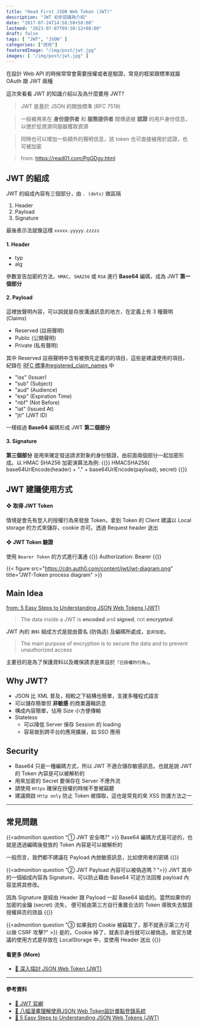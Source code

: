 ```yaml
---
title: "Head First JSON Web Token (JWT)"
description: "JWT 初步認識與介紹"
date: "2017-07-24T14:58:50+50:00"
lastmod: "2021-07-07T09:30:12+08:00"
draft: false
tags: [ "JWT", "JSON" ]
categories: ["技術"]
featuredImage: "/img/post/jwt.jpg"
images: [ "/img/post/jwt.jpg" ]
---
```

在設計 Web API 的時候常常會需要授權或者是驗證，常見的框架跟標準就屬 OAuth 跟 JWT 兩種

這次來看看 JWT 的知識介紹以及為什麼要用 JWT?


> JWT 是基於 JSON 的開放標準 (RFC 7519)

> 一般被用來在 __身份提供者__ 和 __服務提供者__ 間傳遞被 __認證__ 的用戶身份信息，以便於從資源伺服器獲取資源

> 同時也可以增加一些額外的聲明信息，該  token 也可直接被用於認證，也可被加密

> from: https://read01.com/PgGDgy.html


## JWT 的組成

JWT 的組成內容有三個部分，由 `. (dots)` 做區隔

1. Header
2. Payload
3. Signature

最後表示法就像這樣 `xxxxx.yyyyy.zzzzz`

#### 1. Header
* typ
* alg

參數宣告加密的方法，`HMAC`、`SHA256` 或 `RSA` 進行 __Base64__ 編碼，成為 JWT <b class="text-primary">第一個部分</b>

#### 2. Payload
這裡放聲明內容，可以說就是存放溝通訊息的地方，在定義上有 3 種聲明 (Claims)

* Reserved (註冊聲明)
* Public (公開聲明)
* Private (私有聲明)

其中 Reserved 註冊聲明中含有被預先定義的的項目，這些是建議使用的項目，紀錄在 [RFC 標準#registered_claim_names](https://tools.ietf.org/html/rfc7519#section-4.1) 中

* "iss" (Issuer)
* "sub" (Subject)
* "aud" (Audience)
* "exp" (Expiration Time)
* "nbf" (Not Before)
* "iat" (Issued At)
* "jti" (JWT ID)

一樣經過 __Base64__ 編碼形成 JWT <b class="text-primary">第二個部分</b>

#### 3. Signature
<b class="text-primary">第三個部分</b> 是用來確定發送請求對象的身份驗證，由前面兩個部分一起加密形成。以 HMAC SHA256 加密演算法為例:
{{<admonition info >}}
HMACSHA256( base64UrlEncode(header) + "." + base64UrlEncode(payload), secret)
{{</admonition >}}

## JWT 建議使用方式
#### ❖ 取得 JWT Token
情境是會先有登入的授權行為來發放 Token，拿到 Token 的 Client 建議以 Local storage 的方式來儲存，cookie 亦可。透過 Request header 送出

#### ❖ JWT Token 驗證
使用 `Bearer Token` 的方式進行溝通
{{<admonition info >}}
Authorization: Bearer <JWT token>
{{</admonition >}}

{{< figure src="https://cdn.auth0.com/content/jwt/jwt-diagram.png" title="JWT-Token process diagram" >}}


## Main Idea
[from: 5 Easy Steps to Understanding JSON Web Tokens (JWT)](https://medium.com/vandium-software/5-easy-steps-to-understanding-json-web-tokens-jwt-1164c0adfcec)

> The data inside a JWT is __encoded__ and __signed__, not ___encrypted___.

JWT 內的 `資料` 組成方式是就由簽名 (防偽造) 及編碼所處成，`並非加密`。

> The main purpose of encryption is to secure the data and to prevent unauthorized access

主要目的是為了保護資料以及確保請求是來自於`『已授權的行為』`。


## Why JWT?
* JSON 比 XML 普及，相較之下結構也簡單，支援多種程式語言
* 可以儲存簡單但 __非敏感__ 的商業邏輯訊息
* 構成內容簡單，佔用 Size 小方便傳輸
* Stateless
	* 可以降低 Server 保存 Session 的 loading
	* 容易做到跨平台的應用擴展，如 SSO 應用

## Security
* Base64 只是一種編碼方式，所以 JWT 不適合儲存敏感訊息。也就是說 JWT 的 Token 內容是可以被解析的
* 用來加密的 Secret 要保存在 Server 不應外流
* 請使用 `Https` 確保在授權的時候不會被竊聽
* 建議開啟 `Http only` 防止 Token 被擷取，這也是常見的來 XSS 防護方法之一

----

## 常見問題

 {{<admonition question "①  JWT 安全嗎?" >}}
Base64 編碼方式是可逆的，也就是透過編碼後發放的 Token 內容是可以被解析的

一般而言，我們都不建議在 Payload 內放敏感訊息，比如使用者的密碼
{{</admonition >}}


{{<admonition question "②  JWT Payload 內容可以被偽造嗎？">}}
JWT 其中的一個組成內容為 Signature，可以防止藉由 Base64 可逆方法回推 payload 內容並將其修改。

因為 Signature 是經由 Header 跟 Payload 一起 Base64 組成的。當然如果你的加密的金鑰 (secret) 流失，
便可經由第三方自行重置合法的 Token 導致失去驗證授權與否的效益
{{</admonition >}}

{{<admonition question "③  如果我的 Cookie 被竊取了，那不就表示第三方可以做 CSRF 攻擊?" >}}
是的，Cookie 掉了，就表示身份就可以被偽造。故官方建議的使用方式是存放在 LocalStorage 中，並使用 Header 送出
{{</admonition >}}

#### 看更多 (More)
* [🔗  深入探討 JSON Web Token (JWT)](https://kylinyu.win/jwt-advanced/)

----

#### 參考資料
* [🔗  JWT 官網](https://jwt.io/introduction)
* [🔗  八幅漫畫理解使用JSON Web Token設計單點登錄系統 ](http://blog.leapoahead.com/2015/09/07/user-authentication-with-jwt/)
* [🔗  5 Easy Steps to Understanding JSON Web Tokens (JWT)](https://medium.com/vandium-software/5-easy-steps-to-understanding-json-web-tokens-jwt-1164c0adfcec)
